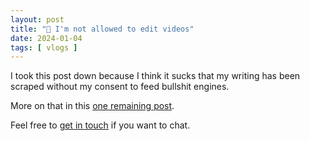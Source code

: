 ```yaml
---
layout: post
title: "🎥 I'm not allowed to edit videos"
date: 2024-01-04
tags: [ vlogs ]
---
```


I took this post down because I think it sucks that my writing has been scraped without my consent to feed bullshit engines.

More on that in this [one remaining post](/my-final-blog-post).

Feel free to [get in touch](/contact) if you want to chat.
